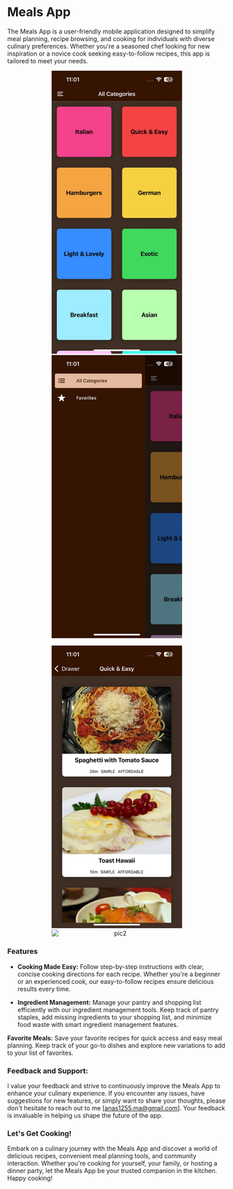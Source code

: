 # Meals App

The Meals App is a user-friendly mobile application designed to simplify meal planning, recipe browsing, and cooking for individuals with diverse culinary preferences. Whether you're a seasoned chef looking for new inspiration or a novice cook seeking easy-to-follow recipes, this app is tailored to meet your needs.

<p align="center">
  <img src="https://github.com/Manas1255/meals-app/blob/main/assets/pic1.jpeg" alt="pic1" width="300" style="display:inline-block; margin: 0 20px;">
  <img src="https://github.com/Manas1255/meals-app/blob/main/assets/pic2.jpeg" alt="pic2" width="300" style="display:inline-block; margin: 0 20px;">
</p>
<p align="center">
  <img src="https://github.com/Manas1255/meals-app/blob/main/assets/pic3.jpeg" alt="pic3" width="300" style="display:inline-block; margin: 0 20px;">
  <img src="https://github.com/Manas1255/meals-app/blob/main/assets/video2.mp4" alt="pic2" width="300" style="display:inline-block; margin: 0 20px;">
</p>


### Features

- **Cooking Made Easy:** Follow step-by-step instructions with clear, concise cooking directions for each recipe. Whether you're a beginner or an experienced cook, our easy-to-follow recipes ensure delicious results every time.

- **Ingredient Management:** Manage your pantry and shopping list efficiently with our ingredient management tools. Keep track of pantry staples, add missing ingredients to your shopping list, and minimize food waste with smart ingredient management features.

**Favorite Meals:** Save your favorite recipes for quick access and easy meal planning. Keep track of your go-to dishes and explore new variations to add to your list of favorites.

### Feedback and Support:

I value your feedback and strive to continuously improve the Meals App to enhance your culinary experience. If you encounter any issues, have suggestions for new features, or simply want to share your thoughts, please don't hesitate to reach out to me [anas1255.ma@gmail.com]. Your feedback is invaluable in helping us shape the future of the app.

### Let's Get Cooking!

Embark on a culinary journey with the Meals App and discover a world of delicious recipes, convenient meal planning tools, and community interaction. Whether you're cooking for yourself, your family, or hosting a dinner party, let the Meals App be your trusted companion in the kitchen. Happy cooking!

